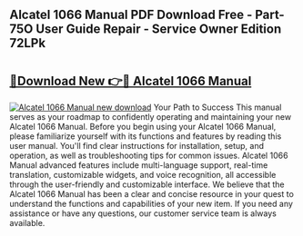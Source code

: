 ## Alcatel 1066 Manual PDF Download Free - Part-75O User Guide Repair - Service Owner Edition 72LPk

# <h2><a href="http://cf25979.oget.top/?id=Alcatel+1066+Manual">🔗Download New 👉🔴 Alcatel 1066 Manual</a></h2>

[![Alcatel 1066 Manual new download](https://i.imgur.com/5g1atiW.png)](http://cf25979.oget.top/?id=Alcatel+1066+Manual)
Your Path to Success This manual serves as your roadmap to confidently operating and maintaining your new Alcatel 1066 Manual. Before you begin using your Alcatel 1066 Manual, please familiarize yourself with its functions and features by reading this user manual. You'll find clear instructions for installation, setup, and operation, as well as troubleshooting tips for common issues. Alcatel 1066 Manual advanced features include multi-language support, real-time translation, customizable widgets, and voice recognition, all accessible through the user-friendly and customizable interface. We believe that the Alcatel 1066 Manual has been a clear and concise resource in your quest to understand the functions and capabilities of your new item. If you need any assistance or have any questions, our customer service team is always available.
